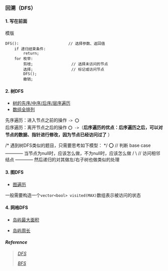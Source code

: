 ### 回溯（DFS）

#### 1. 写在前面

模版
```
DFS():						// 选择参数、返回值
	if 递归结束条件:
		return;
	for 枚举:
		剪枝;					// 选择未访问的节点
		选择;					// 标记或访问节点
		DFS();
		撤销;
```

#### 2. 树DFS

- [树的先序/中序/后序/层序遍历](./tree_dfs.cpp)
- [数组全排列](./tree_dfs.cpp)

先序遍历：进入节点之前的操作 `-> ⭕️`  
后序遍历：离开节点之后的操作 `⭕️ ->`（**后序遍历的优点：后序遍历之后，可以对节点的数据、指针进行修改，因为节点已经访问过了** ）  

/* 遇到树DFS类似的题目，只需要思考如下模型：  */
 ⭕️     // 判断 base case ———— 当节点为null时，应该怎么做，不为null时，应该怎么做
/    \    // 访问相邻结点 ———— 然后递归的对其做左/右子树也做类似的处理


#### 3. 图DFS

- [图遍历](./graph_dfs.cpp)

一般需要构造一个`vector<bool> visited(MAX)`数组表示被访问的状态

#### 4. 网格DFS

- [岛屿最大面积](./grid_dfs.cpp)

- [岛屿周长](./grid_dfs.cpp)

  

#### *Reference*


> [*DFS*](https://mp.weixin.qq.com/s?__biz=MzA5ODk3ODA4OQ==&mid=2648167208&idx=1&sn=d8118c7c0e0f57ea2bdd8aa4d6ac7ab7&chksm=88aa236ebfddaa78a6183cf6dcf88f82c5ff5efb7f5c55d6844d9104b307862869eb9032bd1f&token=1064083695&lang=zh_CN&scene=21#wechat_redirect)
> 
> [*BFS*](https://mp.weixin.qq.com/s?__biz=MzA5ODk3ODA4OQ==&mid=2648167212&idx=1&sn=6af5ffe5b69075b21bb4743ddcee4e7c&chksm=88aa236abfddaa7cae70b42edb299d0a52d9f1cc4fc1fdba1116972fc0ca0275b8bfdf10851b&scene=178&cur_album_id=1338094723818668033#rd)


